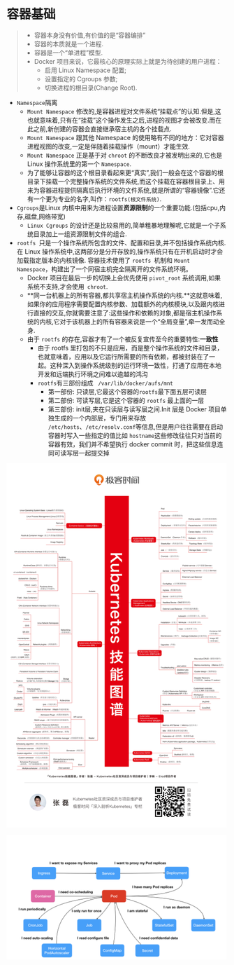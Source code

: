# 容器基础

> - 容器本身没有价值,有价值的是“容器编排”
> - 容器的本质就是一个进程.
> - 容器是一个“单进程”模型.
> - Docker 项目来说，它最核心的原理实际上就是为待创建的用户进程：
>   - 启用 Linux Namespace 配置;
>   - 设置指定的 Cgroups 参数;
>   - 切换进程的根目录(Change Root).

- `Namespace`隔离
  - `Mount Namespace` 修改的,是容器进程对文件系统“挂载点”的认知.但是,这也就意味着,只有在“挂载”这个操作发生之后,进程的视图才会被改变.而在此之前,新创建的容器会直接继承宿主机的各个挂载点.
  - `Mount Namespace` 跟其他 Namespace 的使用略有不同的地方：它对容器进程视图的改变,一定是伴随着挂载操作（mount）才能生效.
  - `Mount Namespace` 正是基于对 `chroot` 的不断改良才被发明出来的,它也是 Linux 操作系统里的第一个 `Namespace`.
  - 为了能够让容器的这个根目录看起来更“真实”,我们一般会在这个容器的根目录下挂载一个完整操作系统的文件系统,而这个挂载在容器根目录上、用来为容器进程提供隔离后执行环境的文件系统,就是所谓的“容器镜像”.它还有一个更为专业的名字,叫作：`rootfs(根文件系统)`.
- `Cgroups`是Linux 内核中用来为进程设置**资源限制**的一个重要功能.(包括cpu,内存,磁盘,网络带宽)
  - `Linux Cgroups` 的设计还是比较易用的,简单粗暴地理解呢,它就是一个子系统目录加上一组资源限制文件的组合.
- `rootfs `只是一个操作系统所包含的文件、配置和目录,并不包括操作系统内核.在 Linux 操作系统中,这两部分是分开存放的,操作系统只有在开机启动时才会加载指定版本的内核镜像. 容器技术使用了 `rootfs `机制和 `Mount Namespace`，构建出了一个同宿主机完全隔离开的文件系统环境。
  - Docker 项目在最后一步的切换上会优先使用 `pivot_root` 系统调用,如果系统不支持,才会使用` chroot`.
  - **同一台机器上的所有容器,都共享宿主机操作系统的内核.**这就意味着,如果你的应用程序需要配置内核参数、加载额外的内核模块,以及跟内核进行直接的交互,你就需要注意了:这些操作和依赖的对象,都是宿主机操作系统的内核,它对于该机器上的所有容器来说是一个“全局变量”,牵一发而动全身.
  - 由于 `rootfs` 的存在,容器才有了一个被反复宣传至今的重要特性:**一致性**
    - 由于 rootfs 里打包的不只是应用，而是整个操作系统的文件和目录，也就意味着，应用以及它运行所需要的所有依赖，都被封装在了一起。这种深入到操作系统级别的运行环境一致性，打通了应用在本地开发和远端执行环境之间难以逾越的鸿沟
    - `rootfs`有三部份组成 ` /var/lib/docker/aufs/mnt`
      - 第一部份: 只读层,它最这个容器的`rootfs`最下面五层可读层
      - 第二部份: 可读写层,它是这个容器的 `rootfs` 最上面的一层 
      - 第三部份: init层,夹在只读层与读写层之间.Init 层是 Docker 项目单独生成的一个内部层，专门用来存放 `/etc/hosts`、`/etc/resolv.conf`等信息,但是用户往往需要在启动容器时写入一些指定的值比如 `hostname`这些修改往往只对当前的容器有效，我们并不希望执行 docker commit 时，把这些信息连同可读写层一起提交掉



![](asserts/k8s知识图谱.jpg)



![](asserts/k8s全景图.png)
